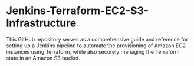 # Jenkins-Terraform-EC2-S3-Infrastructure
This GitHub repository serves as a comprehensive guide and reference for setting up a Jenkins pipeline to automate the provisioning of Amazon EC2 instances using Terraform, while also securely managing the Terraform state in an Amazon S3 bucket.
